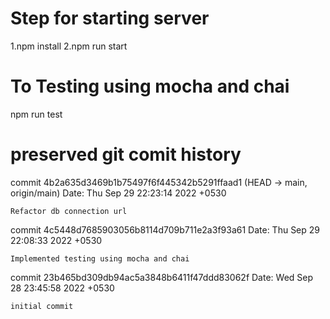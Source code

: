# Step for starting server
1.npm install
2.npm run start

# To Testing using mocha and chai 
npm run test


# preserved git comit history
commit 4b2a635d3469b1b75497f6f445342b5291ffaad1 (HEAD -> main, origin/main)
Date:   Thu Sep 29 22:23:14 2022 +0530

    Refactor db connection url

commit 4c5448d7685903056b8114d709b711e2a3f93a61
Date:   Thu Sep 29 22:08:33 2022 +0530

    Implemented testing using mocha and chai

commit 23b465bd309db94ac5a3848b6411f47ddd83062f
Date:   Wed Sep 28 23:45:58 2022 +0530

    initial commit

